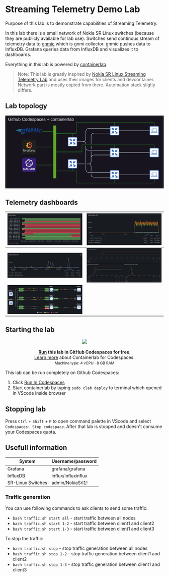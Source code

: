 # Streaming Telemetry Demo Lab

Purpose of this lab is to demonstrate capabilities of Streaming Telemetry. 

In this lab there is a small network of Nokia SR Linux switches (because they are publicly available for lab use). Switches send continous stream of telemetry data to [gnmic](https://gnmic.openconfig.net/) which is gnmi collector. gnmic pushes data to InfluxDB. Grafana queries data from InfluxDB and visualizes it to dashboards.

Everything in this lab is powered by [containerlab](https://containerlab.dev/).

> Note: This lab is greatly inspired by [Nokia SR Linux Streaming Telemetry Lab](https://github.com/srl-labs/srl-telemetry-lab) and uses their images for clients and devcontainer. Network part is mostly copied from there. Automation stack sligtly differs.

## Lab topology

![](pictures/image-13.png)

## Telemetry dashboards

| ![](pictures/image-2.png) | ![](pictures/image-3.png) |
|---------------------------|---------------------------|
| ![](pictures/image-5.png) | ![](pictures/image-7.png) |
| ![](pictures/image-14.png)|                           |



## Starting the lab

<div align=center markdown>
<a href="https://codespaces.new/JaakkoRautanen/telemetry-demo?quickstart=1">
<img src="https://gitlab.com/rdodin/pics/-/wikis/uploads/d78a6f9f6869b3ac3c286928dd52fa08/run_in_codespaces-v1.svg?sanitize=true" style="width:50%"/></a>

**[Run](https://codespaces.new/JaakkoRautanen/telemetry-demo?quickstart=1) this lab in GitHub Codespaces for free**.  
[Learn more](https://containerlab.dev/manual/codespaces) about Containerlab for Codespaces.  
<small>Machine type: 4 vCPU · 8 GB RAM</small>
</div>

This lab can be run completely on Github Codespaces:

1. Click [Run In Codespaces](https://codespaces.new/JaakkoRautanen/telemetry-demo?quickstart=1)
2. Start containerlab by typing ```sudo clab deploy``` to terminal which opened in VScode inside browser

## Stopping lab

Press `Ctrl` + `Shift` + `P` to open command palette in VScode and select `Codespaces: Stop codespace`. After that lab is stopped and doesn't consume your Codespaces quota.

## Usefull information

| System                | Username/password     |
|-----------------------|-----------------------|
| Grafana               | grafana/grafana       |
| InfluxDB              | influx/influxinflux   |
| SR-Linux Switches     | admin/NokiaSrl1!      |

### Traffic generation

You can use following commands to ask clients to send some traffic:
- `bash traffic.sh start all` - start traffic between all nodes
- `bash traffic.sh start 1-2` - start traffic between client1 and client2
- `bash traffic.sh start 1-3` - start traffic between client1 and client3
  
To stop the traffic:

- `bash traffic.sh stop` - stop traffic generation between all nodes
- `bash traffic.sh stop 1-2` - stop traffic generation between client1 and client2
- `bash traffic.sh stop 1-3` - stop traffic generation between client1 and client3